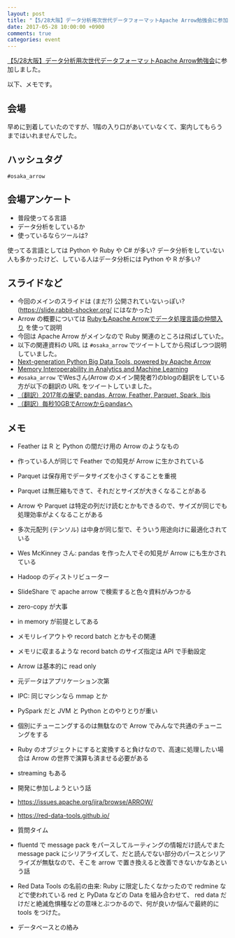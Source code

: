 ```yaml
---
layout: post
title: "【5/28大阪】データ分析用次世代データフォーマットApache Arrow勉強会に参加しました"
date: 2017-05-28 10:00:00 +0900
comments: true
categories: event
---
```

[【5/28大阪】データ分析用次世代データフォーマットApache Arrow勉強会](https://classmethod.connpass.com/event/56478/ "【5/28大阪】データ分析用次世代データフォーマットApache Arrow勉強会")に参加しました。

<!--more-->

以下、メモです。

## 会場

早めに到着していたのですが、1階の入り口があいていなくて、案内してもらうまではいれませんでした。

## ハッシュタグ

`#osaka_arrow`

## 会場アンケート

- 普段使ってる言語
- データ分析をしているか
- 使っているならツールは?

使ってる言語としては Python や Ruby や C# が多い?
データ分析をしていない人も多かったけど、している人はデータ分析には Python や R が多い?

## スライドなど

- 今回のメインのスライドは (まだ?) 公開されていないっぽい? (https://slide.rabbit-shocker.org/ にはなかった)
- Arrow の概要については [RubyもApache Arrowでデータ処理言語の仲間入り](https://slide.rabbit-shocker.org/authors/kou/data-science-rb/) を使って説明
- 今回は Apache Arrow がメインなので Ruby 関連のところは飛ばしていた。
- 以下の関連資料の URL は `#osaka_arrow` でツイートしてから飛ばしつつ説明していました。
- [Next-generation Python Big Data Tools, powered by Apache Arrow](https://www.slideshare.net/wesm/nextgeneration-python-big-data-tools-powered-by-apache-arrow)
- [Memory Interoperability in Analytics and Machine Learning](https://www.slideshare.net/wesm/memory-interoperability-in-analytics-and-machine-learning)
- `#osaka_arrow` でWesさん(Arrow のメイン開発者?)のblogの翻訳をしている方が以下の翻訳の URL をツイートしていました。
- [（翻訳）2017年の展望: pandas, Arrow, Feather, Parquet, Spark, Ibis](http://qiita.com/tamagawa-ryuji/items/deb3f63ed4c7c8065e81)
- [（翻訳）毎秒10GBでArrowからpandasへ](http://qiita.com/tamagawa-ryuji/items/9ba22061fc78907a5826)

## メモ

- Feather は R と Python の間だけ用の Arrow のようなもの
- 作っている人が同じで Feather での知見が Arrow に生かされている
- Parquet は保存用でデータサイズを小さくすることを重視
- Parquet は無圧縮もできて、それだとサイズが大きくなることがある
- Arrow や Parquet は特定の列だけ読むとかもできるので、サイズが同じでも処理効率がよくなることがある
- 多次元配列 (テンソル) は中身が同じ型で、そういう用途向けに最適化されている

- Wes McKinney さん: pandas を作った人でその知見が Arrow にも生かされている
- Hadoop のディストリビューター

- SlideShare で apache arrow で検索すると色々資料がみつかる

- zero-copy が大事
- in memory が前提としてある
- メモリレイアウトや record batch とかもその関連
- メモリに収まるような record batch のサイズ指定は API で手動設定
- Arrow は基本的に read only
- 元データはアプリケーション次第
- IPC: 同じマシンなら mmap とか

- PySpark だと JVM と Python とのやりとりが重い
- 個別にチューニングするのは無駄なので Arrow でみんなで共通のチューニングをする
- Ruby のオブジェクトにすると変換すると負けなので、高速に処理したい場合は Arrow の世界で演算も済ませる必要がある

- streaming もある

- 開発に参加しようという話
- https://issues.apache.org/jira/browse/ARROW/
- https://red-data-tools.github.io/

- 質問タイム
- fluentd で message pack をパースしてルーティングの情報だけ読んでまた message pack にシリアライズして、だと読んでない部分のパースとシリアライズが無駄なので、そこを arrow で置き換えると改善できないかなあという話
- Red Data Tools の名前の由来: Ruby に限定したくなかったので redmine などで使われている red と PyData などの Data を組み合わせて、 red data だけだと絶滅危惧種などの意味とぶつかるので、何が良いか悩んで最終的に tools をつけた。
- データベースとの絡み

